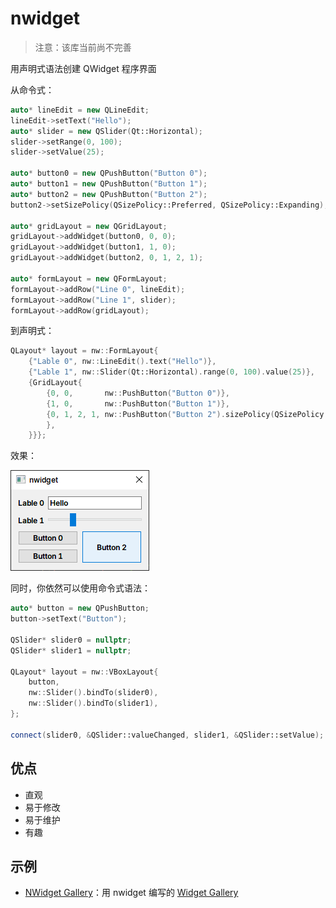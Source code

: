 # nwidget

> 注意：该库当前尚不完善

用声明式语法创建 QWidget 程序界面

从命令式：
```cpp
auto* lineEdit = new QLineEdit;
lineEdit->setText("Hello");
auto* slider = new QSlider(Qt::Horizontal);
slider->setRange(0, 100);
slider->setValue(25);

auto* button0 = new QPushButton("Button 0");
auto* button1 = new QPushButton("Button 1");
auto* button2 = new QPushButton("Button 2");
button2->setSizePolicy(QSizePolicy::Preferred, QSizePolicy::Expanding);

auto* gridLayout = new QGridLayout;
gridLayout->addWidget(button0, 0, 0);
gridLayout->addWidget(button1, 1, 0);
gridLayout->addWidget(button2, 0, 1, 2, 1);

auto* formLayout = new QFormLayout;
formLayout->addRow("Line 0", lineEdit);
formLayout->addRow("Line 1", slider);
formLayout->addRow(gridLayout);
```

到声明式：
```cpp
QLayout* layout = nw::FormLayout{
    {"Lable 0", nw::LineEdit().text("Hello")},
    {"Lable 1", nw::Slider(Qt::Horizontal).range(0, 100).value(25)},
    {GridLayout{
        {0, 0,       nw::PushButton("Button 0")},
        {1, 0,       nw::PushButton("Button 1")},
        {0, 1, 2, 1, nw::PushButton("Button 2").sizePolicy(QSizePolicy::Preferred, QSizePolicy::Expanding)
        },
    }}};
```

效果：

![](../img/nwidget.png)

同时，你依然可以使用命令式语法：

```cpp
auto* button = new QPushButton;
button->setText("Button");

QSlider* slider0 = nullptr;
QSlider* slider1 = nullptr;

QLayout* layout = nw::VBoxLayout{
    button,
    nw::Slider().bindTo(slider0),
    nw::Slider().bindTo(slider1),
};

connect(slider0, &QSlider::valueChanged, slider1, &QSlider::setValue);
```

## 优点

- 直观
- 易于修改
- 易于维护
- 有趣

## 示例

- [NWidget Gallery](../../examples/gallery)：用 nwidget 编写的 [Widget Gallery](https://doc.qt.io/qt-6/qtwidgets-gallery-example.html)
